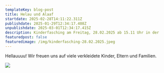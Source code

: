 ```yaml
---
templateKey: blog-post
title: Helau und Alaaf
startdate: 2025-02-28T14:11:22.311Z
publishdate: 2025-01-29T12:34:17.408Z
unpublishdate: 2025-03-01T12:34:17.415Z
description: Kinderfasching am Freitag, 28.02.2025 ab 15.11 Uhr in der Turnhalle Unzenberg
featuredpost: false
featuredimage: /img/kinderfasching-28.02.2025.jpeg
---
```

Hellauuuu! Wir freuen uns auf viele verkleidete Kinder, Eltern und Familien.

![](/img/kinderfasching-28.02.2025.jpeg)